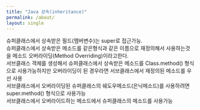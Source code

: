 ```yaml
---
title: "Java 상속(inheritance)"
permalink: /about/
layout: single
---
```

슈퍼클래스에서 상속받은 필드(멤버변수)는 super로 접근가능.<br>
슈퍼클래스에서 상속받은 메소드를 같은형식과 같은 이름으로 재정의해서 사용하는것을 메소드 오버라이딩(Method Overriding)이라고한다.<br>
서브클래스 객체를 생성해서 슈퍼클래스에서 상속받은 메소드를 Class.method() 형식으로 사용가능하지만 오버라이딩이 된 경우라면 서브클래스에서 재정의된 메소드를 우선 사용<br>
서브클래스에서 오버라이딩된 슈퍼클래스의 쉐도우메소드(은닉메소드)를 사용하려면 super.method() 형식으로 사용가능<br>
서브클래스에서 오버라이드하는 메소드에서 슈퍼클래스의 메소드를 사용가능<br>
